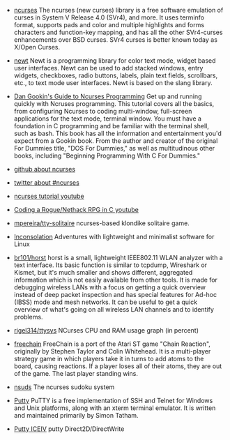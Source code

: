 * [ncurses](https://www.gnu.org/software/ncurses/)  The ncurses (new curses) library is a free software emulation of curses in System V Release 4.0 (SVr4), and more. It uses terminfo format, supports pads and color and multiple highlights and forms characters and function-key mapping, and has all the other SVr4-curses enhancements over BSD curses. SVr4 curses is better known today as X/Open Curses.

* [newt](https://pagure.io/newt) Newt is a programming library for color text mode, widget based user interfaces.  Newt can be used to add stacked windows, entry widgets, checkboxes, radio buttons, labels, plain text fields, scrollbars, etc., to text mode user interfaces.  Newt is based on the slang library.

* [Dan Gookin's Guide to Ncurses Programming](http://c-for-dummies.com/ncurses/)   Get up and running quickly with Ncruses programming. This tutorial covers all the basics, from configuring Ncurses to coding multi-window, full-screen applications for the text mode, terminal window. You must have a foundation in C programming and be familiar with the terminal shell, such as bash. This book has all the information and entertainment you'd expect from a Gookin book. From the author and creator of the original For Dummies title, "DOS For Dummies," as well as multitudinous other books, including "Beginning Programming With C For Dummies."

* [github about ncurses](https://github.com/topics/ncurses)

* [twitter about #ncurses](https://twitter.com/hashtag/ncurses)

* [ncurses tutorial youtube](https://www.youtube.com/watch?v=lV-OPQhPvSM&list=PL2U2TQ__OrQ8jTf0_noNKtHMuYlyxQl4v)

* [Coding a Rogue/Nethack RPG in C youtube](https://www.youtube.com/playlist?list=PLkTXsX7igf8erbWGYT4iSAhpnJLJ0Nk5G)  

* [mpereira/tty-solitaire](https://github.com/mpereira/tty-solitaire)  ncurses-based klondike solitaire game.

* [Inconsolation](https://inconsolation.wordpress.com/)  Adventures with lightweight and minimalist software for Linux

* [br101/horst](https://github.com/br101/horst)  horst is a small, lightweight IEEE802.11 WLAN analyzer with a text interface. Its basic function is similar to tcpdump, Wireshark or Kismet, but it's much smaller and shows different, aggregated information which is not easily available from other tools. It is made for debugging wireless LANs with a focus on getting a quick overview instead of deep packet inspection and has special features for Ad-hoc (IBSS) mode and mesh networks. It can be useful to get a quick overview of what's going on all wireless LAN channels and to identify problems.

* [rigel314/ttysys](https://github.com/rigel314/ttysys)  NCurses CPU and RAM usage graph (in percent)

* [freechain](https://www.lionsphil.co.uk/projects/freechain/)  FreeChain is a port of the Atari ST game "Chain Reaction", originally by Stephen Taylor and Colin Whitehead. It is a multi-player strategy game in which players take it in turns to add atoms to the board, causing reactions. If a player loses all of their atoms, they are out of the game. The last player standing wins.

* [nsuds](https://sourceforge.net/projects/nsuds/) The ncurses sudoku system

* [Putty](https://www.chiark.greenend.org.uk/~sgtatham/putty/)  PuTTY is a free implementation of SSH and Telnet for Windows and Unix platforms, along with an xterm terminal emulator. It is written and maintained primarily by Simon Tatham.
* [Putty ICEIV](http://ice.hotmint.com/putty/d2ddw.html) putty Direct2D/DirectWrite


